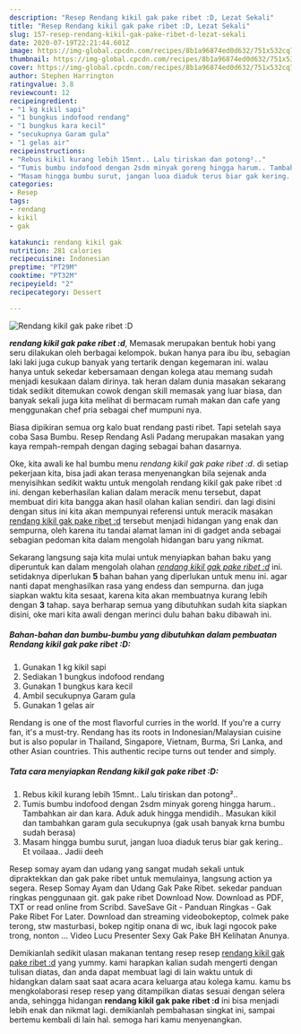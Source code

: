 ```yaml
---
description: "Resep Rendang kikil gak pake ribet :D, Lezat Sekali"
title: "Resep Rendang kikil gak pake ribet :D, Lezat Sekali"
slug: 157-resep-rendang-kikil-gak-pake-ribet-d-lezat-sekali
date: 2020-07-19T22:21:44.601Z
image: https://img-global.cpcdn.com/recipes/8b1a96874ed0d632/751x532cq70/rendang-kikil-gak-pake-ribet-d-foto-resep-utama.jpg
thumbnail: https://img-global.cpcdn.com/recipes/8b1a96874ed0d632/751x532cq70/rendang-kikil-gak-pake-ribet-d-foto-resep-utama.jpg
cover: https://img-global.cpcdn.com/recipes/8b1a96874ed0d632/751x532cq70/rendang-kikil-gak-pake-ribet-d-foto-resep-utama.jpg
author: Stephen Harrington
ratingvalue: 3.8
reviewcount: 12
recipeingredient:
- "1 kg kikil sapi"
- "1 bungkus indofood rendang"
- "1 bungkus kara kecil"
- "secukupnya Garam gula"
- "1 gelas air"
recipeinstructions:
- "Rebus kikil kurang lebih 15mnt.. Lalu tiriskan dan potong².."
- "Tumis bumbu indofood dengan 2sdm minyak goreng hingga harum.. Tambahkan air dan kara. Aduk aduk hingga mendidih.. Masukan kikil dan tambahkan garam gula secukupnya (gak usah banyak krna bumbu sudah berasa)"
- "Masam hingga bumbu surut, jangan luoa diaduk terus biar gak kering.. Et voilaaa.. Jadii deeh"
categories:
- Resep
tags:
- rendang
- kikil
- gak

katakunci: rendang kikil gak 
nutrition: 281 calories
recipecuisine: Indonesian
preptime: "PT29M"
cooktime: "PT32M"
recipeyield: "2"
recipecategory: Dessert

---
```



![Rendang kikil gak pake ribet :D](https://img-global.cpcdn.com/recipes/8b1a96874ed0d632/751x532cq70/rendang-kikil-gak-pake-ribet-d-foto-resep-utama.jpg)

<b><i>rendang kikil gak pake ribet :d</i></b>, Memasak merupakan bentuk hobi yang seru dilakukan oleh berbagai kelompok. bukan hanya para ibu ibu, sebagian laki laki juga cukup banyak yang tertarik dengan kegemaran ini. walau hanya untuk sekedar kebersamaan dengan kolega atau memang sudah menjadi kesukaan dalam dirinya. tak heran dalam dunia masakan sekarang tidak sedikit ditemukan cowok dengan skill memasak yang luar biasa, dan banyak sekali juga kita melihat di bermacam rumah makan dan cafe yang menggunakan chef pria sebagai chef mumpuni nya.

Biasa dipikiran semua org kalo buat rendang pasti ribet. Tapi setelah saya coba Sasa Bumbu. Resep Rendang Asli Padang merupakan masakan yang kaya rempah-rempah dengan daging sebagai bahan dasarnya.

Oke, kita awali ke hal bumbu menu <i>rendang kikil gak pake ribet :d</i>. di setiap pekerjaan kita, bisa jadi akan terasa menyenangkan bila sejenak anda menyisihkan sedikit waktu untuk mengolah rendang kikil gak pake ribet :d ini. dengan keberhasilan kalian dalam meracik menu tersebut, dapat membuat diri kita bangga akan hasil olahan kalian sendiri. dan lagi disini dengan situs ini kita akan mempunyai referensi untuk meracik masakan <u>rendang kikil gak pake ribet :d</u> tersebut menjadi hidangan yang enak dan sempurna, oleh karena itu tandai alamat laman ini di gadget anda sebagai sebagian pedoman kita dalam mengolah hidangan baru yang nikmat.


Sekarang langsung saja kita mulai untuk menyiapkan bahan baku yang diperuntuk kan dalam mengolah olahan <u><i>rendang kikil gak pake ribet :d</i></u> ini. setidaknya diperlukan <b>5</b> bahan bahan yang diperlukan untuk menu ini. agar nanti dapat menghasilkan rasa yang endess dan sempurna. dan juga siapkan waktu kita sesaat, karena kita akan membuatnya kurang lebih dengan <b>3</b> tahap. saya berharap semua yang dibutuhkan sudah kita siapkan disini, oke mari kita awali dengan merinci dulu bahan baku dibawah ini.

<!--inarticleads1-->

##### Bahan-bahan dan bumbu-bumbu yang dibutuhkan dalam pembuatan Rendang kikil gak pake ribet :D:

1. Gunakan 1 kg kikil sapi
1. Sediakan 1 bungkus indofood rendang
1. Gunakan 1 bungkus kara kecil
1. Ambil secukupnya Garam gula
1. Gunakan 1 gelas air


Rendang is one of the most flavorful curries in the world. If you&#39;re a curry fan, it&#39;s a must-try. Rendang has its roots in Indonesian/Malaysian cuisine but is also popular in Thailand, Singapore, Vietnam, Burma, Sri Lanka, and other Asian countries. This authentic recipe turns out tender and simply. 

<!--inarticleads2-->

##### Tata cara menyiapkan Rendang kikil gak pake ribet :D:

1. Rebus kikil kurang lebih 15mnt.. Lalu tiriskan dan potong²..
1. Tumis bumbu indofood dengan 2sdm minyak goreng hingga harum.. Tambahkan air dan kara. Aduk aduk hingga mendidih.. Masukan kikil dan tambahkan garam gula secukupnya (gak usah banyak krna bumbu sudah berasa)
1. Masam hingga bumbu surut, jangan luoa diaduk terus biar gak kering.. Et voilaaa.. Jadii deeh


Resep somay ayam dan udang yang sangat mudah sekali untuk dipraktekkan dan gak pake ribet untuk memulainya, langsung action ya segera. Resep Somay Ayam dan Udang Gak Pake Ribet. sekedar panduan ringkas penggunaan git. gak pake ribet  Download Now. Download as PDF, TXT or read online from Scribd. SaveSave Git - Panduan Ringkas - Gak Pake Ribet For Later. Download dan streaming videobokeptop, colmek pake terong, stw masturbasi, bokep ngitip onana di wc, ibuk lagi ngocok pake trong, nonton … Video Lucu Presenter Sexy Gak Pake BH Kelihatan Anunya. 

Demikianlah sedikit ulasan makanan tentang resep resep <u>rendang kikil gak pake ribet :d</u> yang yummy. kami harapkan kalian sudah mengerti dengan tulisan diatas, dan anda dapat membuat lagi di lain waktu untuk di hidangkan dalam saat saat acara acara keluarga atau kolega kamu. kamu bs mengkolaborasi resep resep yang ditampilkan diatas sesuai dengan selera anda, sehingga hidangan <b>rendang kikil gak pake ribet :d</b> ini bisa menjadi lebih enak dan nikmat lagi. demikianlah pembahasan singkat ini, sampai bertemu kembali di lain hal. semoga hari kamu menyenangkan.
